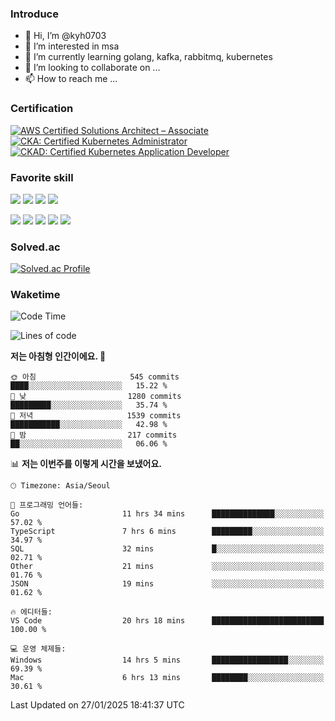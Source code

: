 ### Introduce

<!---
kyh0703/kyh0703 is a ✨ special ✨ repository because its `README.md` (this file) appears on your GitHub profile.
You can click the Preview link to take a look at your changes.
--->

- 👋 Hi, I’m @kyh0703
- 👀 I’m interested in msa
- 🌱 I’m currently learning golang, kafka, rabbitmq, kubernetes
- 💞️ I’m looking to collaborate on ...
- 📫 How to reach me ...

### Certification

<!--START_SECTION:badges-->
[![AWS Certified Solutions Architect – Associate](https://images.credly.com/size/110x110/images/0e284c3f-5164-4b21-8660-0d84737941bc/image.png)](http://www.credly.com/badges/09892086-1381-46b2-bf2d-b67c96fef65f "AWS Certified Solutions Architect – Associate")
[![CKA: Certified Kubernetes Administrator](https://images.credly.com/size/110x110/images/8b8ed108-e77d-4396-ac59-2504583b9d54/cka_from_cncfsite__281_29.png)](http://www.credly.com/badges/fdcd089e-c598-4c77-8383-73de53513b4b "CKA: Certified Kubernetes Administrator")
[![CKAD: Certified Kubernetes Application Developer](https://images.credly.com/size/110x110/images/cc8adc83-1dc6-4d57-8e20-22171247e052/blob)](http://www.credly.com/badges/d01db81e-fc4f-489b-bd4f-3439d9fe33aa "CKAD: Certified Kubernetes Application Developer")
<!--END_SECTION:badges-->

### Favorite skill

<img src="https://img.shields.io/badge/C-000000?style=flat&logo=c&logoColor=A8B9CC" /> <img src="https://img.shields.io/badge/C++-000000?style=flat&logo=c%2B%2B&logoColor=00599C" /> <img src="https://img.shields.io/badge/Go-000000?style=flat&logo=go&logoColor=00ADD8" /> <img src="https://img.shields.io/badge/nodejs-000000?style=flat&logo=node.js&logoColor=A8B9CC" />

<img src="https://img.shields.io/badge/Docker-000000?style=flat&logo=docker&logoColor=2496ED"/> <img src="https://img.shields.io/badge/Kubernetes-000000?style=flat&logo=kubernetes&logoColor=326CE5"/> <img src="https://img.shields.io/badge/rancher-000000?style=flat&logo=rancher&logoColor=0075A8"/> <img src="https://img.shields.io/badge/harbor-000000?style=flat&logo=harbor&logoColor=60B932"/> <img src="https://img.shields.io/badge/ceph-000000?style=flat&logo=ceph&logoColor=EF5C55"/>

### Solved.ac

[![Solved.ac Profile](http://mazassumnida.wtf/api/generate_badge?boj=kyh0703)](https://solved.ac/kyh0703)

### Waketime

<!--START_SECTION:waka-->
![Code Time](http://img.shields.io/badge/Code%20Time-3%2C880%20hrs%2045%20mins-blue)

![Lines of code](https://img.shields.io/badge/%EC%A0%80%EB%8A%94%20%EC%97%AC%ED%83%9C%EA%B9%8C%EC%A7%80%20-12.0%20million%20%EC%A4%84%EC%9D%98%20%EC%BD%94%EB%93%9C%EB%A5%BC%20%EC%9E%91%EC%84%B1%ED%96%88%EC%96%B4%EC%9A%94.-blue)

**저는 아침형 인간이에요. 🐤** 

```text
🌞 아침                     545 commits         ████░░░░░░░░░░░░░░░░░░░░░   15.22 % 
🌆 낮　                     1280 commits        █████████░░░░░░░░░░░░░░░░   35.74 % 
🌃 저녁                     1539 commits        ███████████░░░░░░░░░░░░░░   42.98 % 
🌙 밤　                     217 commits         ██░░░░░░░░░░░░░░░░░░░░░░░   06.06 % 
```


📊 **저는 이번주를 이렇게 시간을 보냈어요.** 

```text
🕑︎ Timezone: Asia/Seoul

💬 프로그래밍 언어들: 
Go                       11 hrs 34 mins      ██████████████░░░░░░░░░░░   57.02 % 
TypeScript               7 hrs 6 mins        █████████░░░░░░░░░░░░░░░░   34.97 % 
SQL                      32 mins             █░░░░░░░░░░░░░░░░░░░░░░░░   02.71 % 
Other                    21 mins             ░░░░░░░░░░░░░░░░░░░░░░░░░   01.76 % 
JSON                     19 mins             ░░░░░░░░░░░░░░░░░░░░░░░░░   01.62 % 

🔥 에디터들: 
VS Code                  20 hrs 18 mins      █████████████████████████   100.00 % 

💻 운영 체제들: 
Windows                  14 hrs 5 mins       █████████████████░░░░░░░░   69.39 % 
Mac                      6 hrs 13 mins       ████████░░░░░░░░░░░░░░░░░   30.61 % 
```


 Last Updated on 27/01/2025 18:41:37 UTC
<!--END_SECTION:waka-->
